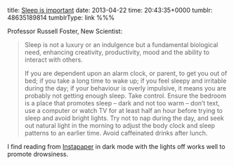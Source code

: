 title: [Sleep is important](http://www.newscientist.com/article/mg21829130.100-why-teenagers-really-do-need-an-extra-hour-in-bed.html)
date: 2013-04-22
time: 20:43:35+0000
tumblr: 48635189814
tumblrType: link
%%%

Professor Russell Foster, New Scientist:

<blockquote>
  <p>Sleep is not a luxury or an indulgence but a fundamental biological need, enhancing creativity, productivity, mood and the ability to interact with others.</p>

  <p>If you are dependent upon an alarm clock, or parent, to get you out of bed; if you take a long time to wake up; if you feel sleepy and irritable during the day; if your behaviour is overly impulsive, it means you are probably not getting enough sleep. Take control. Ensure the bedroom is a place that promotes sleep – dark and not too warm – don’t text, use a computer or watch TV for at least half an hour before trying to sleep and avoid bright lights. Try not to nap during the day, and seek out natural light in the morning to adjust the body clock and sleep patterns to an earlier time. Avoid caffeinated drinks after lunch.</p>
</blockquote>

<p>I find reading from <a href="https://www.instapaper.com/">Instapaper</a> in dark mode with the lights off works well to promote drowsiness.</p>
